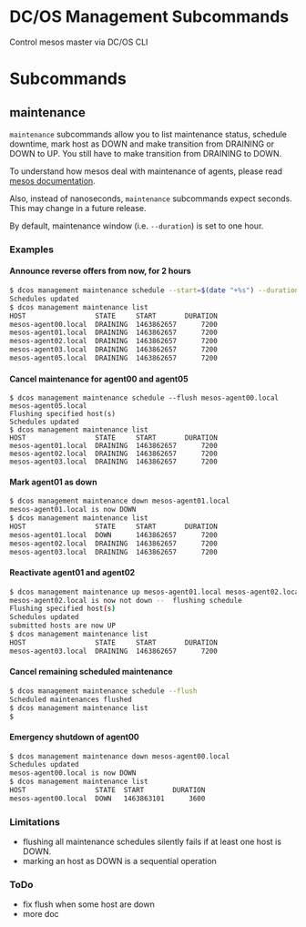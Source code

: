 DC/OS Management Subcommands
==========================
Control mesos master via DC/OS CLI

# Subcommands
## maintenance
`maintenance` subcommands allow you to list maintenance status, schedule downtime, mark host as DOWN and make transition from DRAINING or DOWN to UP. You still have to make transition from DRAINING to DOWN.

To understand how mesos deal with maintenance of agents, please read [mesos documentation](http://mesos.apache.org/documentation/latest/maintenance/).

Also, instead of nanoseconds, `maintenance` subcommands expect seconds. This may change in a future release.

By default, maintenance window (i.e. `--duration`) is set to one hour.

### Examples
#### Announce reverse offers from now, for 2 hours 
```sh
$ dcos management maintenance schedule --start=$(date "+%s") --duration=7200 mesos-agent00.local mesos-agent01.local mesos-agent02.local mesos-agent03.local mesos-agent05.local
Schedules updated
$ dcos management maintenance list
HOST                 STATE     START       DURATION  
mesos-agent00.local  DRAINING  1463862657      7200  
mesos-agent01.local  DRAINING  1463862657      7200  
mesos-agent02.local  DRAINING  1463862657      7200  
mesos-agent03.local  DRAINING  1463862657      7200  
mesos-agent05.local  DRAINING  1463862657      7200 
```
#### Cancel maintenance for agent00 and agent05 
```
$ dcos management maintenance schedule --flush mesos-agent00.local mesos-agent05.local
Flushing specified host(s)
Schedules updated
$ dcos management maintenance list
HOST                 STATE     START       DURATION  
mesos-agent01.local  DRAINING  1463862657      7200  
mesos-agent02.local  DRAINING  1463862657      7200  
mesos-agent03.local  DRAINING  1463862657      7200  
```
#### Mark agent01 as down
```sh
$ dcos management maintenance down mesos-agent01.local
mesos-agent01.local is now DOWN
$ dcos management maintenance list
HOST                 STATE     START       DURATION  
mesos-agent01.local  DOWN      1463862657      7200  
mesos-agent02.local  DRAINING  1463862657      7200  
mesos-agent03.local  DRAINING  1463862657      7200  

```
#### Reactivate agent01 and agent02
```sh
$ dcos management maintenance up mesos-agent01.local mesos-agent02.local
mesos-agent02.local is now not down --  flushing schedule
Flushing specified host(s)
Schedules updated
submitted hosts are now UP
$ dcos management maintenance list
HOST                 STATE     START       DURATION  
mesos-agent03.local  DRAINING  1463862657      7200  

```
#### Cancel remaining scheduled maintenance
```sh
$ dcos management maintenance schedule --flush 
Scheduled maintenances flushed
$ dcos management maintenance list
$ 
```
#### Emergency shutdown of agent00
```sh
$ dcos management maintenance down mesos-agent00.local 
Schedules updated
mesos-agent00.local is now DOWN
$ dcos management maintenance list
HOST                 STATE  START       DURATION  
mesos-agent00.local  DOWN   1463863101      3600  

```
### Limitations
- flushing all maintenance schedules silently fails if at least one host is DOWN.
- marking an host as DOWN is a sequential operation

### ToDo
- fix flush when some host are down
- more doc
